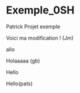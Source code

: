 # Exemple_0SH
Patrick 
Projet exemple


Voici ma modification ! (Jm)

allo

Holaaaaa (gb)

Hello

Hello(pats)
